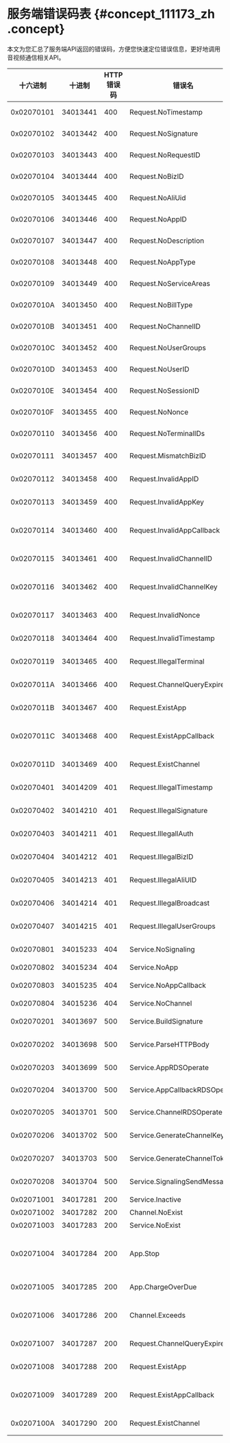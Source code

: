 # 服务端错误码表 {#concept_111173_zh .concept}

本文为您汇总了服务端API返回的错误码，方便您快速定位错误信息，更好地调用音视频通信相关API。

|十六进制|十进制|HTTP错误码|错误名|描述|
|----|---|-------|---|--|
|0x02070101|34013441|400|Request.NoTimestamp|URL中没有Timestamp|
|0x02070102|34013442|400|Request.NoSignature|URL中没有Signature|
|0x02070103|34013443|400|Request.NoRequestID|URL中没有RequestID|
|0x02070104|34013444|400|Request.NoBizID|URL中没有BizID|
|0x02070105|34013445|400|Request.NoAliUid|URL中没有AliUid|
|0x02070106|34013446|400|Request.NoAppID|请求中没有AppID|
|0x02070107|34013447|400|Request.NoDescription|请求中没有AppDescription|
|0x02070108|34013448|400|Request.NoAppType|请求中没有AppType|
|0x02070109|34013449|400|Request.NoServiceAreas|请求中没有ServiceAreas|
|0x0207010A|34013450|400|Request.NoBillType|请求中没有BillType|
|0x0207010B|34013451|400|Request.NoChannelID|请求中没有ChannelID|
|0x0207010C|34013452|400|Request.NoUserGroups|请求中没有UserGroups|
|0x0207010D|34013453|400|Request.NoUserID|请求中没有UserID|
|0x0207010E|34013454|400|Request.NoSessionID|请求中没有SessionID|
|0x0207010F|34013455|400|Request.NoNonce|请求中没有Nonce|
|0x02070110|34013456|400|Request.NoTerminalIDs|请求中没有TerminalIDs|
|0x02070111|34013457|400|Request.MismatchBizID|请求中BizID不匹配|
|0x02070112|34013458|400|Request.InvalidAppID|请求中AppID非法|
|0x02070113|34013459|400|Request.InvalidAppKey|请求中AppKey非法|
|0x02070114|34013460|400|Request.InvalidAppCallback|请求中AppCallback非法|
|0x02070115|34013461|400|Request.InvalidChannelID|请求中ChannelID非法|
|0x02070116|34013462|400|Request.InvalidChannelKey|请求中ChannelKey非法|
|0x02070117|34013463|400|Request.InvalidNonce|请求中Nonce非法|
|0x02070118|34013464|400|Request.InvalidTimestamp|请求中Timestamp非法|
|0x02070119|34013465|400|Request.IllegalTerminal|请求中Terminal非法|
|0x0207011A|34013466|400|Request.ChannelQueryExpire|查询的Channel已过期|
|0x0207011B|34013467|400|Request.ExistApp|请求的App已存在|
|0x0207011C|34013468|400|Request.ExistAppCallback|请求的AppCallback已存在|
|0x0207011D|34013469|400|Request.ExistChannel|请求的Channel已存在|
|0x02070401|34014209|401|Request.IllegalTimestamp|Timestamp字段非法|
|0x02070402|34014210|401|Request.IllegalSignature|Signature验证失败|
|0x02070403|34014211|401|Request.IllegallAuth|Auth字段校验失败|
|0x02070404|34014212|401|Request.IllegalBizID|BizID字段校验失败|
|0x02070405|34014213|401|Request.IllegalAliUID|AliUID字段校验失败|
|0x02070406|34014214|401|Request.IllegalBroadcast|Broadcast字段校验失败|
|0x02070407|34014215|401|Request.IllegalUserGroups|UserGroups字段校验失败|
|0x02070801|34015233|404|Service.NoSignaling|未获取到信令服务|
|0x02070802|34015234|404|Service.NoApp|App不存在|
|0x02070803|34015235|404|Service.NoAppCallback|AppCallback不存在|
|0x02070804|34015236|404|Service.NoChannel|Channel不存在|
|0x02070201|34013697|500|Service.BuildSignature|生成signature失败|
|0x02070202|34013698|500|Service.ParseHTTPBody|解析http body失败|
|0x02070203|34013699|500|Service.AppRDSOperate|App RDS访问失败|
|0x02070204|34013700|500|Service.AppCallbackRDSOperate|App callback RDS访问失败|
|0x02070205|34013701|500|Service.ChannelRDSOperate|channel RDS访问失败|
|0x02070206|34013702|500|Service.GenerateChannelKey|生成channel key失败|
|0x02070207|34013703|500|Service.GenerateChannelToken|生成channel token失败|
|0x02070208|34013704|500|Service.SignalingSendMessage|向signaling发送消息失败|
|0x02071001|34017281|200|Service.Inactive|服务不可用|
|0x02071002|34017282|200|Channel.NoExist|频道不存在|
|0x02071003|34017283|200|Service.NoExist|服务不存在|
|0x02071004|34017284|200|App.Stop|应用停用，请在控制台重新恢复该AppID到可用状态|
|0x02071005|34017285|200|App.ChargeOverDue|AppID已欠费，请续费|
|0x02071006|34017286|200|Channel.Exceeds|超过最大可用频道数，请删除不再使用的频道|
|0x02071007|34017287|200|Request.ChannelQueryExpire|查询的Channel已过期|
|0x02071008|34017288|200|Request.ExistApp|请求的App已存在|
|0x02071009|34017289|200|Request.ExistAppCallback|请求的AppCallback已存在|
|0x0207100A|34017290|200|Request.ExistChannel|请求的Channel已存在|

